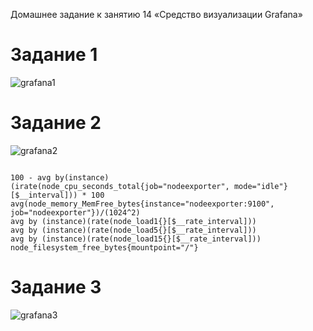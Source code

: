 Домашнее задание к занятию 14 «Средство визуализации Grafana»

# Задание 1

![grafana1](https://github.com/Dimarkle/DevOps/assets/118626944/2fedfd02-1684-4709-9d1b-1c621b24b5f7)


# Задание 2 

![grafana2](https://github.com/Dimarkle/DevOps/assets/118626944/3c867f62-afff-4436-9152-81f9a9292df2)

```

100 - avg by(instance) (irate(node_cpu_seconds_total{job="nodeexporter", mode="idle"}[$__interval])) * 100
avg(node_memory_MemFree_bytes{instance="nodeexporter:9100", job="nodeexporter"})/(1024^2)
avg by (instance)(rate(node_load1{}[$__rate_interval]))
avg by (instance)(rate(node_load5{}[$__rate_interval]))
avg by (instance)(rate(node_load15{}[$__rate_interval]))
node_filesystem_free_bytes{mountpoint="/"}

```



# Задание 3

![grafana3](https://github.com/Dimarkle/DevOps/assets/118626944/de8756b9-2282-41ec-b552-8a5cfbf8a8b6)
